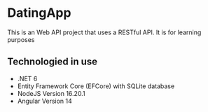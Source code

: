 # DatingApp

This is an Web API project that uses a RESTful API. It is for learning purposes

## Technologied in use

- .NET 6
- Entity Framework Core (EFCore) with SQLite database
- NodeJS Version 16.20.1
- Angular Version 14
